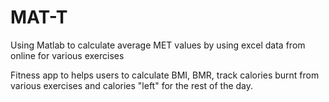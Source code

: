 # MAT-T
Using Matlab to calculate average MET values by using excel data from online for various exercises 

Fitness app to helps users to calculate BMI, BMR, track calories burnt from various exercises and calories "left" for the rest of the day.
